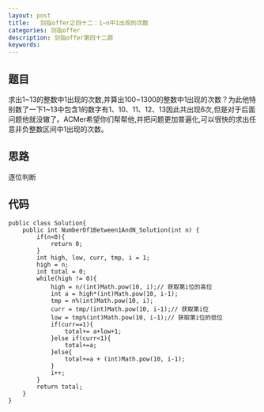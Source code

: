 ```yaml
---
layout: post
title:   剑指offer之四十二：1~n中1出现的次数
categories: 剑指offer
description: 剑指offer第四十二题
keywords: 
---
```



## 题目

求出1~13的整数中1出现的次数,并算出100~1300的整数中1出现的次数？为此他特别数了一下1~13中包含1的数字有1、10、11、12、13因此共出现6次,但是对于后面问题他就没辙了。ACMer希望你们帮帮他,并把问题更加普遍化,可以很快的求出任意非负整数区间中1出现的次数。







## 思路

逐位判断








## 代码



	public class Solution{
	    public int NumberOf1Between1AndN_Solution(int n) {
	        if(n<0){
	            return 0;
	        }
	        int high, low, curr, tmp, i = 1;
	        high = n;
	        int total = 0;
	        while(high != 0){
	            high = n/(int)Math.pow(10, i);// 获取第i位的高位
	            int a = high*(int)Math.pow(10, i-1);
	            tmp = n%(int)Math.pow(10, i);
	            curr = tmp/(int)Math.pow(10, i-1);// 获取第i位
	            low = tmp%(int)Math.pow(10, i-1);// 获取第i位的低位
	            if(curr==1){
	                total+= a+low+1;
	            }else if(curr<1){
	                total+=a;
	            }else{
	                total+=a + (int)Math.pow(10, i-1);
	            }
	            i++;
	        }
	        return total;
	    }
	}

